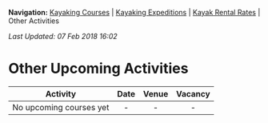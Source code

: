 **Navigation:** [Kayaking Courses](index) &#124; [Kayaking Expeditions](expedition) &#124; [Kayak Rental Rates](rental) &#124; Other Activities

_Last Updated: 07 Feb 2018 16:02_
# Other Upcoming Activities

Activity | Date | Venue | Vacancy
:---:|:---:|:---:|:---:
No upcoming courses yet|-|-|-

